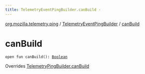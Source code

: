 ```yaml
---
title: TelemetryEventPingBuilder.canBuild - 
---
```


[org.mozilla.telemetry.ping](../index.html) / [TelemetryEventPingBuilder](index.html) / [canBuild](./can-build.html)

# canBuild

`open fun canBuild(): `[`Boolean`](https://kotlinlang.org/api/latest/jvm/stdlib/kotlin/-boolean/index.html)

Overrides [TelemetryPingBuilder.canBuild](../-telemetry-ping-builder/can-build.html)

